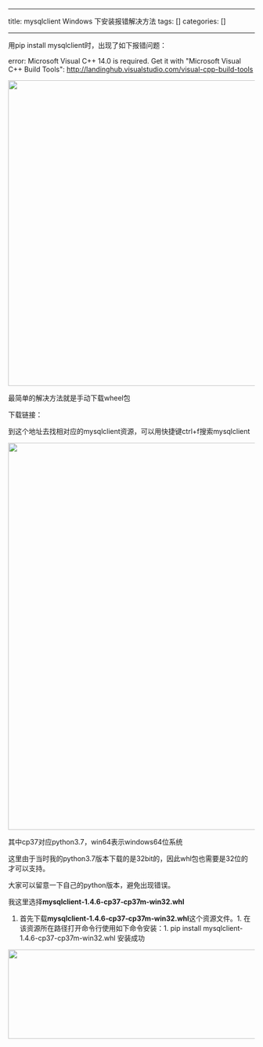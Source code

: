 
--- 
title:  mysqlclient Windows 下安装报错解决方法 
tags: []
categories: [] 

---
用pip install mysqlclient时，出现了如下报错问题：

>  
 error: Microsoft Visual C++ 14.0 is required. Get it with "Microsoft Visual C++ Build Tools": http://landinghub.visualstudio.com/visual-cpp-build-tools 


<img alt="" height="623" src="https://img-blog.csdnimg.cn/b83e4e890191462ba8d709cb07c16741.png" width="1200">

最简单的解决方法就是手动下载wheel包

下载链接：

到这个地址去找相对应的mysqlclient资源，可以用快捷键ctrl+f搜索mysqlclient

<img alt="" height="789" src="https://img-blog.csdnimg.cn/ba276ad480b2402e91fd56bfeb0d535d.png" width="1200">

其中cp37对应python3.7，win64表示windows64位系统

这里由于当时我的python3.7版本下载的是32bit的，因此whl包也需要是32位的才可以支持。

大家可以留意一下自己的python版本，避免出现错误。

我这里选择**mysqlclient‑1.4.6‑cp37‑cp37m‑win32.whl**
1. 首先下载**mysqlclient‑1.4.6‑cp37‑cp37m‑win32.whl**这个资源文件。1. 在该资源所在路径打开命令行使用如下命令安装：1. pip install mysqlclient-1.4.6-cp37-cp37m-win32.whl
安装成功

<img alt="" height="182" src="https://img-blog.csdnimg.cn/2bba185b35af4f919c8834696f9dcbde.png" width="938">

 
